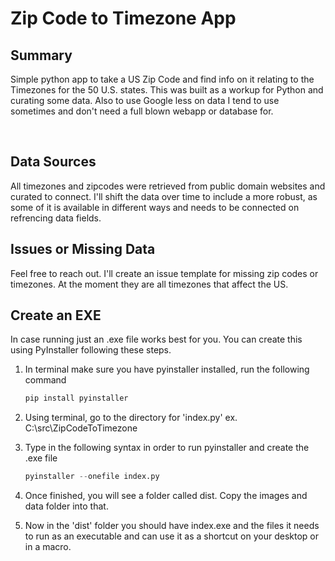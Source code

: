 # Zip Code to Timezone App

## Summary

Simple python app to take a US Zip Code and find info on it relating to the Timezones for the 50 U.S. states.  This was built as a workup for Python and curating some data.  Also to use Google less on data I tend to use sometimes and don't need a full blown webapp or database for.

<br/>

## Data Sources
All timezones and zipcodes were retrieved from public domain websites and curated to connect.  I'll shift the data over time to include a more robust, as some of it is available in different ways and needs to be connected on refrencing data fields.

## Issues or Missing Data
Feel free to reach out.  I'll create an issue template for missing zip codes or timezones.  At the moment they are all timezones that affect the US.

## Create an EXE

In case running just an .exe file works best for you.  You can create this using PyInstaller following these steps.

1) In terminal make sure you have pyinstaller installed, run the following command

    ``` python
    pip install pyinstaller
    ```

2) Using terminal, go to the directory for 'index.py'
    ex. C:\src\ZipCodeToTimezone

3) Type in the following syntax in order to run pyinstaller and create the .exe file

    ``` python
    pyinstaller --onefile index.py
    ```
4) Once finished, you will see a folder called dist.  Copy the images and data folder into that.

5) Now in the 'dist' folder you should have index.exe and the files it needs to run as an executable and can use it as a shortcut on your desktop or in a macro.


